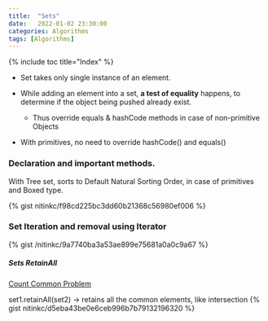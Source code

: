 ```yaml
---
title:  "Sets"
date:   2022-01-02 23:30:00
categories: Algorithms
tags: [Algorithms]
---
```

{% include toc title="Index" %}


- Set takes only single instance of an element.
- While adding an element into a set, **a test of equality** happens, to determine if the object being pushed already exist.
    - Thus override equals & hashCode methods in case of non-primitive Objects

- With primitives, no need to override hashCode() and equals()

### Declaration and important methods.

With Tree set, sorts to Default Natural Sorting Order, in case of primitives and Boxed type.

{% gist nitinkc/f98cd225bc3dd60b21368c56980ef006 %}

### Set Iteration and removal using Iterator

{% gist /nitinkc/9a7740ba3a53ae899e75681a0a0c9a67 %}


##### Sets RetainAll
[Count Common Problem](https://practiceit.cs.washington.edu/problem/view/bjp5/chapter11/e7-countCommon)

set1.retainAll(set2) -> retains all the common elements, like intersection
{% gist nitinkc/d5eba43be0e6ceb996b7b79132196320 %}